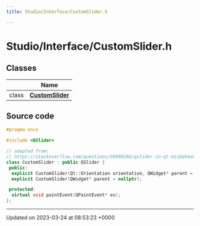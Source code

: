 ```yaml
---
title: Studio/Interface/CustomSlider.h

---
```


# Studio/Interface/CustomSlider.h



## Classes

|                | Name           |
| -------------- | -------------- |
| class | **[CustomSlider](../Classes/classCustomSlider.md)**  |




## Source code

```cpp
#pragma once

#include <QSlider>

// adapted from:
// https://stackoverflow.com/questions/69890284/qslider-in-qt-misbehaves-in-new-macos-monterey-v12-0-1-any-workaround/69890285#69890285
class CustomSlider : public QSlider {
 public:
  explicit CustomSlider(Qt::Orientation orientation, QWidget* parent = nullptr) : QSlider(orientation, parent){};
  explicit CustomSlider(QWidget* parent = nullptr);

 protected:
  virtual void paintEvent(QPaintEvent* ev);
};
```


-------------------------------

Updated on 2023-03-24 at 08:53:23 +0000
